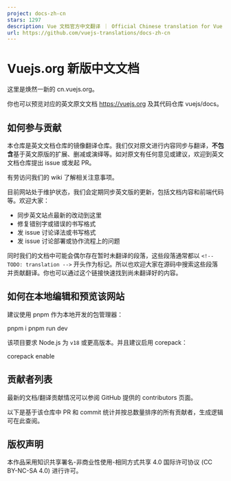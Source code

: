 ```yaml
---
project: docs-zh-cn
stars: 1297
description: Vue 文档官方中文翻译 ｜ Official Chinese translation for Vue docs
url: https://github.com/vuejs-translations/docs-zh-cn
---
```


Vuejs.org 新版中文文档
================

这里是焕然一新的 cn.vuejs.org。

你也可以预览对应的英文原文文档 https://vuejs.org 及其代码仓库 vuejs/docs。

如何参与贡献
------

本仓库是英文文档仓库的镜像翻译仓库。我们仅对原文进行内容同步与翻译，**不包含**基于英文原版的扩展、删减或演绎等。如对原文有任何意见或建议，欢迎到英文文档仓库提出 issue 或发起 PR。

有劳访问我们的 wiki 了解相关注意事项。

目前网站处于维护状态，我们会定期同步英文版的更新，包括文档内容和前端代码等。欢迎大家：

-   同步英文站点最新的改动到这里
-   修复错别字或错误的书写格式
-   发 issue 讨论译法或书写格式
-   发 issue 讨论部署或协作流程上的问题

同时我们的文档中可能会偶尔存在暂时未翻译的段落，这些段落通常都以 `<!-- TODO: translation -->` 开头作为标记。所以也欢迎大家在源码中搜索这些段落并贡献翻译。你也可以通过这个链接快速找到尚未翻译好的内容。

如何在本地编辑和预览该网站
-------------

建议使用 pnpm 作为本地开发的包管理器：

pnpm i
pnpm run dev

该项目要求 Node.js 为 `v18` 或更高版本。并且建议启用 corepack：

corepack enable

贡献者列表
-----

最新的文档/翻译贡献情况可以参阅 GitHub 提供的 contributors 页面。

以下是基于该仓库中 PR 和 commit 统计并按总数量排序的所有贡献者，生成逻辑可在此查阅。

版权声明
----

  
本作品采用知识共享署名-非商业性使用-相同方式共享 4.0 国际许可协议 (CC BY-NC-SA 4.0) 进行许可。
